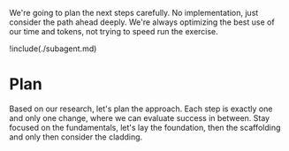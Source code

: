 We're going to plan the next steps carefully. No implementation, just consider the path ahead deeply. We're always optimizing the best use of our time and tokens, not trying to speed run the exercise.

!include(./subagent.md)

# Plan

Based on our research, let's plan the approach. Each step is exactly one and only one change, where we can evaluate success in between. Stay focused on the fundamentals, let's lay the foundation, then the scaffolding and only then consider the cladding.
